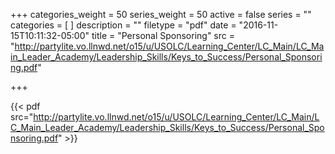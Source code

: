 +++
categories_weight = 50
series_weight = 50
active = false
series = ""
categories = [
]
description = ""
filetype = "pdf"
date = "2016-11-15T10:11:32-05:00"
title = "Personal Sponsoring"
src = "http://partylite.vo.llnwd.net/o15/u/USOLC/Learning_Center/LC_Main/LC_Main_Leader_Academy/Leadership_Skills/Keys_to_Success/Personal_Sponsoring.pdf"

+++

{{< pdf src="http://partylite.vo.llnwd.net/o15/u/USOLC/Learning_Center/LC_Main/LC_Main_Leader_Academy/Leadership_Skills/Keys_to_Success/Personal_Sponsoring.pdf" >}}
